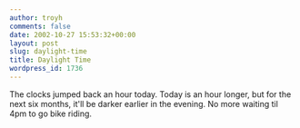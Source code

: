 ```yaml
---
author: troyh
comments: false
date: 2002-10-27 15:53:32+00:00
layout: post
slug: daylight-time
title: Daylight Time
wordpress_id: 1736
---
```


The clocks jumped back an hour today. Today is an hour longer, but for the next six months, it'll be darker earlier in the evening. No more waiting til 4pm to go bike riding.
